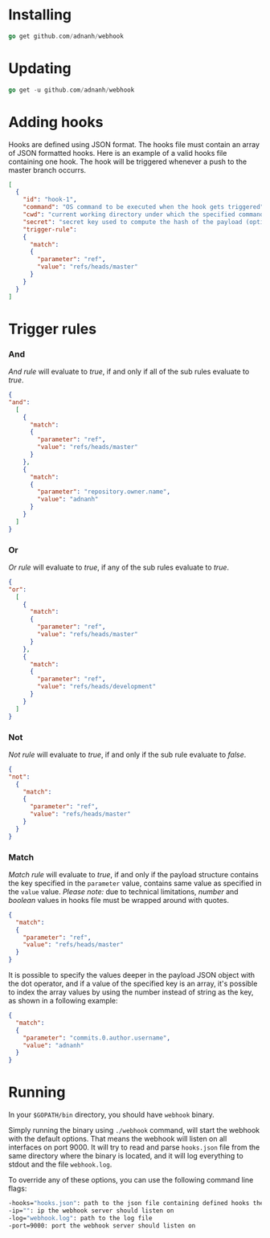 # Installing
  ```go
  go get github.com/adnanh/webhook
  ```

# Updating
  ```go
  go get -u github.com/adnanh/webhook
  ```
  
# Adding hooks
  Hooks are defined using JSON format. The hooks file must contain an array of JSON formatted hooks. Here is an example of a valid hooks file containing one hook. The hook will be triggered whenever a push to the master branch occurrs.
  ```json
  [
    {
      "id": "hook-1",
      "command": "OS command to be executed when the hook gets triggered",
      "cwd": "current working directory under which the specified command will be executed (optional, defaults to the directory where the binary resides)",
      "secret": "secret key used to compute the hash of the payload (optional)",
      "trigger-rule":
      {
        "match":
        {
          "parameter": "ref",
          "value": "refs/heads/master"
        }
      }
    }
  ]
  ```
# Trigger rules
### And
*And rule* will evaluate to _true_, if and only if all of the sub rules evaluate to _true_.
```json
{ 
"and": 
  [
    {
      "match":
      {
        "parameter": "ref",
        "value": "refs/heads/master"
      }
    },
    {
      "match":
      {
        "parameter": "repository.owner.name",
        "value": "adnanh"
      }
    }
  ]
}
```
### Or
*Or rule* will evaluate to _true_, if any of the sub rules evaluate to _true_.
```json
{ 
"or": 
  [
    {
      "match":
      {
        "parameter": "ref",
        "value": "refs/heads/master"
      }
    },
    {
      "match":
      {
        "parameter": "ref",
        "value": "refs/heads/development"
      }
    }
  ]
}
```
### Not
*Not rule* will evaluate to _true_, if and only if the sub rule evaluate to _false_.
```json
{
"not":
  {
    "match":
    {
      "parameter": "ref",
      "value": "refs/heads/master"
    }
  }
}
```
### Match
*Match rule* will evaluate to _true_, if and only if the payload structure contains the key specified in the `parameter` value, contains same value as specified in the `value` value.
*Please note:* due to technical limitations, _number_ and _boolean_ values in hooks file must be wrapped around with quotes.

```json
{
  "match":
  {
    "parameter": "ref",
    "value": "refs/heads/master"
  }
}
```

It is possible to specify the values deeper in the payload JSON object with the dot operator, and if a value of the specified key is an array, it's possible to index the array values by using the number instead of string as the key, as shown in a following example:
```json
{
  "match":
  {
    "parameter": "commits.0.author.username",
    "value": "adnanh"
  }
}
```
# Running
In your `$GOPATH/bin` directory, you should have `webhook` binary.

Simply running the binary using `./webhook` command, will start the webhook with the default options. That means the webhook will listen on all interfaces on port 9000. It will try to read and parse `hooks.json` file from the same directory where the binary is located, and it will log everything to stdout and the file `webhook.log`.

To override any of these options, you can use the following command line flags:
```bash
-hooks="hooks.json": path to the json file containing defined hooks the webhook should serve
-ip="": ip the webhook server should listen on
-log="webhook.log": path to the log file
-port=9000: port the webhook server should listen on
```
